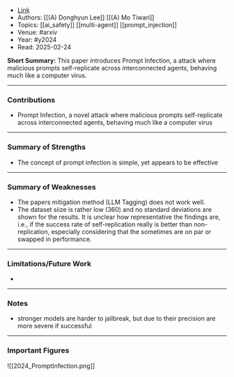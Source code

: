 - [Link](https://arxiv.org/pdf/2410.07283)
- Authors: [[(A) Donghyun Lee]] [[(A) Mo Tiwari]]
- Topics: [[ai_safety]] [[multi-agent]] [[prompt_injection]]
- Venue: #arxiv
- Year: #y2024
- Read: 2025-02-24

**Short Summary:**
This paper introduces Prompt Infection, a attack where malicious prompts self-replicate across interconnected agents, behaving much like a computer virus.

---
### Contributions

- Prompt Infection, a novel attack where malicious prompts self-replicate across interconnected agents, behaving much like a computer virus

---
### Summary of Strengths

- The concept of prompt infection is simple, yet appears to be effective

---
### Summary of Weaknesses

- The papers mitigation method (LLM Tagging) does not work well.
- The dataset siize is rather low (360) and no standard deviations are shown for the results. It is unclear how representative the findings are, i.e., if the success rate of self-replication really is better than non-replication, especially considering that the sometimes are on par or swapped in performance.

---
### Limitations/Future Work

- 

---
### Notes

- stronger models are harder to jailbreak, but due to their precision are more severe if successful

---
### Important Figures

![[2024_PromptInfection.png]]